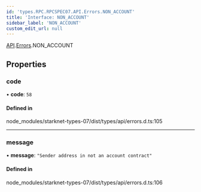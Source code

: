 ```yaml
---
id: 'types.RPC.RPCSPEC07.API.Errors.NON_ACCOUNT'
title: 'Interface: NON_ACCOUNT'
sidebar_label: 'NON_ACCOUNT'
custom_edit_url: null
---
```


[API](../namespaces/types.RPC.RPCSPEC07.API.md).[Errors](../namespaces/types.RPC.RPCSPEC07.API.Errors.md).NON_ACCOUNT

## Properties

### code

• **code**: `58`

#### Defined in

node_modules/starknet-types-07/dist/types/api/errors.d.ts:105

---

### message

• **message**: `"Sender address in not an account contract"`

#### Defined in

node_modules/starknet-types-07/dist/types/api/errors.d.ts:106
